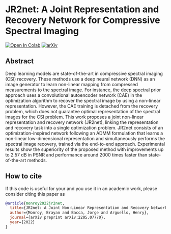 # JR2net: A Joint Representation and Recovery Network for Compressive Spectral Imaging

[![Open In Colab](https://colab.research.google.com/assets/colab-badge.svg)](https://colab.research.google.com/github/bemc22/JR2net/blob/main/demo_train.ipynb)
[![arXiv](https://img.shields.io/badge/arXiv-2205.07770-b31b1b.svg?style=plastic)](https://arxiv.org/abs/2205.07770)

## Abstract

Deep learning models are state-of-the-art in compressive spectral imaging (CSI) recovery. These methods use a deep neural network (DNN) as an image generator to learn non-linear mapping from compressed measurements to the spectral image. For instance, the deep spectral prior approach uses a convolutional autoencoder network (CAE) in the optimization algorithm to recover the spectral image by using a non-linear representation. However, the CAE training is detached from the recovery problem, which does not guarantee optimal representation of the spectral images for the CSI problem. This work proposes a joint non-linear representation and recovery network (JR2net), linking the representation and recovery task into a single optimization problem. JR2net consists of an optimization-inspired network following an ADMM formulation that learns a non-linear low-dimensional representation and simultaneously performs the spectral image recovery, trained via the end-to-end approach. Experimental results show the superiority of the proposed method with improvements up to 2.57 dB in PSNR and performance around 2000 times faster than state-of-the-art methods.


## How to cite
If this code is useful for your and you use it in an academic work, please consider citing this paper as


```bib
@article{monroy2022jr2net,
  title={JR2net: A Joint Non-Linear Representation and Recovery Network for Compressive Spectral Imaging},
  author={Monroy, Brayan and Bacca, Jorge and Arguello, Henry},
  journal={arXiv preprint arXiv:2205.07770},
  year={2022}
}
```
